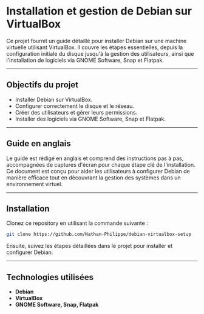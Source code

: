 # Installation et gestion de Debian sur VirtualBox

Ce projet fournit un guide détaillé pour installer Debian sur une machine virtuelle utilisant VirtualBox. Il couvre les étapes essentielles, depuis la configuration initiale du disque jusqu'à la gestion des utilisateurs, ainsi que l'installation de logiciels via GNOME Software, Snap et Flatpak.

---

## Objectifs du projet

- Installer Debian sur VirtualBox.
- Configurer correctement le disque et le réseau.
- Créer des utilisateurs et gérer leurs permissions.
- Installer des logiciels via GNOME Software, Snap et Flatpak.

---

## Guide en anglais

Le guide est rédigé en anglais et comprend des instructions pas à pas, accompagnées de captures d'écran pour chaque étape clé de l'installation. Ce document est conçu pour aider les utilisateurs à configurer Debian de manière efficace tout en découvrant la gestion des systèmes dans un environnement virtuel.

---

## Installation

Clonez ce repository en utilisant la commande suivante :

```bash
git clone https://github.com/Nathan-Philippe/debian-virtualbox-setup
```

Ensuite, suivez les étapes détaillées dans le projet pour installer et configurer Debian.

---

## Technologies utilisées

- **Debian**
- **VirtualBox**
- **GNOME Software, Snap, Flatpak**




